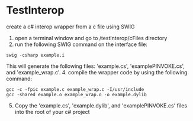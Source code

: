 # TestInterop
create a c# interop wrapper from a c file using SWIG

1. open a terminal window and go to /testInterop/cFiles directory
2. run the following SWIG command on the interface file:
```
swig -csharp example.i
```
This will generate the following files: 'example.cs', 'examplePINVOKE.cs', and 'example_wrap.c'.
4. compile the wrapper code by using the following command:
```
gcc -c -fpic example.c example_wrap.c -I/usr/include
gcc -shared example.o example_wrap.o -o example.dylib
```
5. Copy the 'example.cs', 'example.dylib', and 'examplePINVOKE.cs' files into the root of your c# project








